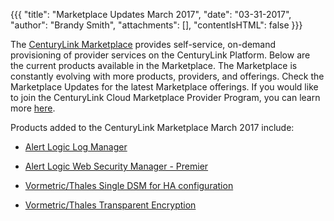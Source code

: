 {{{
"title": "Marketplace Updates March 2017",
"date": "03-31-2017",
"author": "Brandy Smith",
"attachments": [],
"contentIsHTML": false
}}}

The [CenturyLink Marketplace](https://www.ctl.io/marketplace/) provides self-service, on-demand provisioning of provider services on the CenturyLink Platform. Below are the current products available in the Marketplace. The Marketplace is constantly evolving with more products, providers, and offerings. Check the Marketplace Updates for the latest Marketplace offerings. If you would like to join the CenturyLink Cloud Marketplace Provider Program, you can learn more [here](https://www.ctl.io/marketplace-program/).

Products added to the CenturyLink Marketplace March 2017 include:

* [Alert Logic Log Manager](https://www.ctl.io/marketplace/partner/PST/product/Alert%20Logic%20Log%20Manager/)

* [Alert Logic Web Security Manager - Premier](https://www.ctl.io/marketplace/partner/PST/product/Alert%20Logic%20Web%20Security%20Manager%20-%20Premier/)

* [Vormetric/Thales Single DSM for HA configuration](https://www.ctl.io/marketplace/partner/VRSJ/product/Single%20DSM%20for%20HA%20configuration/)

* [Vormetric/Thales Transparent Encryption](https://www.ctl.io/marketplace/partner/VRSJ/product/Vormetric%20Transparent%20Encryption%20-%20DSM%2010/)
